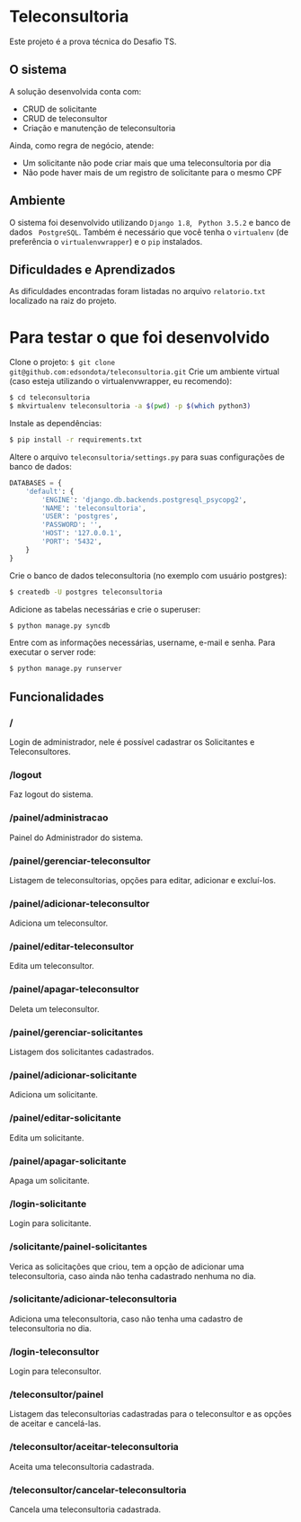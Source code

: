 # Teleconsultoria

Este projeto é a prova técnica do Desafio TS.

## O sistema

A solução desenvolvida conta com:

* CRUD de solicitante
* CRUD de teleconsultor
* Criação e manutenção de teleconsultoria

Ainda, como regra de negócio, atende:

* Um solicitante não pode criar mais que uma teleconsultoria por dia
* Não pode haver mais de um registro de solicitante para o mesmo CPF
 

## Ambiente

O sistema foi desenvolvido utilizando ```Django 1.8```, ``` Python 3.5.2``` e banco de dados ``` PostgreSQL```. Também é necessário que você tenha o ```virtualenv``` (de preferência o ```virtualenvwrapper```) e o ```pip``` instalados.

## Dificuldades e Aprendizados

As dificuldades encontradas foram listadas no arquivo ```relatorio.txt``` localizado na raiz do projeto.

# Para testar o que foi desenvolvido

Clone o projeto:
```$ git clone git@github.com:edsondota/teleconsultoria.git```
Crie um ambiente virtual (caso esteja utilizando o virtualenvwrapper, eu recomendo):
```bash
$ cd teleconsultoria
$ mkvirtualenv teleconsultoria -a $(pwd) -p $(which python3)
``` 
Instale as dependências:
```bash
$ pip install -r requirements.txt
```
Altere o arquivo ```teleconsultoria/settings.py``` para suas configurações de banco de dados:
```python
DATABASES = {
    'default': {
        'ENGINE': 'django.db.backends.postgresql_psycopg2',
        'NAME': 'teleconsultoria',
        'USER': 'postgres',
        'PASSWORD': '',
        'HOST': '127.0.0.1',
        'PORT': '5432',
    }
}
```
Crie  o banco de dados teleconsultoria (no exemplo com usuário postgres):
```bash
$ createdb -U postgres teleconsultoria
```
Adicione as tabelas necessárias e crie o superuser:
```bash
$ python manage.py syncdb
```
Entre com as informações necessárias, username, e-mail e senha. Para executar o server rode:
```bash
$ python manage.py runserver
```

## Funcionalidades

### /
Login de administrador, nele é possível cadastrar os Solicitantes e Teleconsultores.

### /logout
Faz logout do sistema.

### /painel/administracao
Painel do Administrador do sistema.

### /painel/gerenciar-teleconsultor
Listagem de teleconsultorias, opções para editar, adicionar e excluí-los.

### /painel/adicionar-teleconsultor
Adiciona um teleconsultor.

### /painel/editar-teleconsultor
Edita um teleconsultor.

### /painel/apagar-teleconsultor
Deleta um teleconsultor.

### /painel/gerenciar-solicitantes
Listagem dos solicitantes cadastrados.

### /painel/adicionar-solicitante
Adiciona um solicitante.

### /painel/editar-solicitante
Edita um solicitante.

### /painel/apagar-solicitante
Apaga um solicitante.

### /login-solicitante
Login para solicitante.

### /solicitante/painel-solicitantes
Verica as solicitações que criou, tem a opção de adicionar uma teleconsultoria, caso ainda não tenha cadastrado nenhuma no dia.

### /solicitante/adicionar-teleconsultoria
Adiciona uma teleconsultoria, caso não tenha uma cadastro de teleconsultoria no dia.

### /login-teleconsultor
Login para teleconsultor.

### /teleconsultor/painel
Listagem das teleconsultorias cadastradas para o teleconsultor e as opções de aceitar e cancelá-las.

### /teleconsultor/aceitar-teleconsultoria
Aceita uma teleconsultoria cadastrada.

### /teleconsultor/cancelar-teleconsultoria
Cancela uma teleconsultoria cadastrada.
